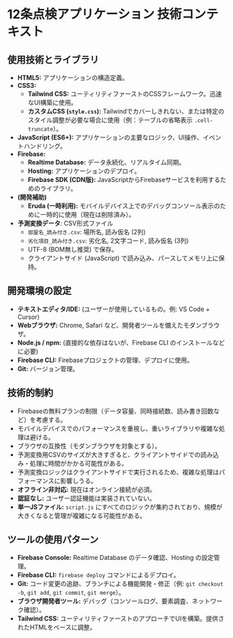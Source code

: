 # 12条点検アプリケーション 技術コンテキスト

## 使用技術とライブラリ
- **HTML5:** アプリケーションの構造定義。
- **CSS3:**
    - **Tailwind CSS:** ユーティリティファーストのCSSフレームワーク。迅速なUI構築に使用。
    - **カスタムCSS (`style.css`):** Tailwindでカバーしきれない、または特定のスタイル調整が必要な場合に使用（例：テーブルの省略表示 `.cell-truncate`）。
- **JavaScript (ES6+):** アプリケーションの主要なロジック、UI操作、イベントハンドリング。
- **Firebase:**
    - **Realtime Database:** データ永続化、リアルタイム同期。
    - **Hosting:** アプリケーションのデプロイ。
    - **Firebase SDK (CDN版):** JavaScriptからFirebaseサービスを利用するためのライブラリ。
- **(開発補助)**
    - **Eruda (一時利用):** モバイルデバイス上でのデバッグコンソール表示のために一時的に使用（現在は削除済み）。
- **予測変換データ**: CSV形式ファイル
    - `部屋名_読み付き.csv`: 場所名, 読み仮名 (2列)
    - `劣化項目_読み付き.csv`: 劣化名, 2文字コード, 読み仮名 (3列)
    - UTF-8 (BOM無し推奨) で保存。
    - クライアントサイド (JavaScript) で読み込み、パースしてメモリ上に保持。

## 開発環境の設定
- **テキストエディタ/IDE:** (ユーザーが使用しているもの。例: VS Code + Cursor)
- **Webブラウザ:** Chrome, Safari など、開発者ツールを備えたモダンブラウザ。
- **Node.js / npm:** (直接的な依存はないが、Firebase CLI のインストールなどに必要)
- **Firebase CLI:** Firebaseプロジェクトの管理、デプロイに使用。
- **Git:** バージョン管理。

## 技術的制約
- Firebaseの無料プランの制限（データ容量、同時接続数、読み書き回数など）を考慮する。
- モバイルデバイスでのパフォーマンスを重視し、重いライブラリや複雑な処理は避ける。
- ブラウザの互換性（モダンブラウザを対象とする）。
- 予測変換用CSVのサイズが大きすぎると、クライアントサイドでの読み込み・処理に時間がかかる可能性がある。
- 予測変換ロジックはクライアントサイドで実行されるため、複雑な処理はパフォーマンスに影響しうる。
- **オフライン非対応:** 現在はオンライン接続が必須。
- **認証なし:** ユーザー認証機能は実装されていない。
- **単一JSファイル:** `script.js` にすべてのロジックが集約されており、規模が大きくなると管理が複雑になる可能性がある。

## ツールの使用パターン
- **Firebase Console:** Realtime Database のデータ確認、Hosting の設定管理。
- **Firebase CLI:** `firebase deploy` コマンドによるデプロイ。
- **Git:** コード変更の追跡、ブランチによる機能開発・修正（例: `git checkout -b`, `git add`, `git commit`, `git merge`）。
- **ブラウザ開発者ツール:** デバッグ（コンソールログ、要素調査、ネットワーク確認）。
- **Tailwind CSS:** ユーティリティファーストのアプローチでUIを構築。提供されたHTMLをベースに調整。 